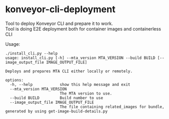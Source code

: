 # konveyor-cli-deployment

Tool to deploy Konveyor CLI and prepare it to work.  
Tool is doing E2E deployment both for container images and containerless CLI

Usage:
```commandline
./install_cli.py --help
usage: install_cli.py [-h] --mta_version MTA_VERSION --build BUILD [--image_output_file IMAGE_OUTPUT_FILE]

Deploys and prepares MTA CLI either locally or remotely.

options:
  -h, --help            show this help message and exit
  --mta_version MTA_VERSION
                        The MTA version to use.
  --build BUILD         Build number to use
  --image_output_file IMAGE_OUTPUT_FILE
                        The file containing related_images for bundle, generated by using get-image-build-details.py
```
